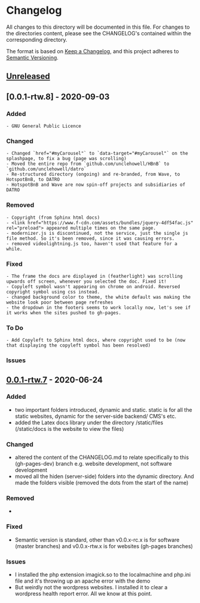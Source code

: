 # Changelog
All changes to this directory will be documented in this file.
For changes to the directories content, please see the CHANGELOG's contained within the corresponding directory.

The format is based on [Keep a Changelog](https://keepachangelog.com/en/1.0.0/),
and this project adheres to [Semantic Versioning](https://semver.org/spec/v2.0.0.html).

## [Unreleased]

## [0.0.1-rtw.8] - 2020-09-03
### Added
    - GNU General Public Licence

### Changed
    - Changed `href="#myCarousel"` to `data-target="#myCarousel"` on the splashpage, to fix a bug (page was scrolling)
    - Moved the entire repo from `github.com/unclehowell/HBnB` to `github.com/unclehowell/datro`
    - Re-structured directory (ongoing) and re-branded, from Wave, to HotspotBnB, to DATRO
    - HotspotBnB and Wave are now spin-off projects and subsidiaries of DATRO

### Removed
    - Copyright (from Sphinx html docs)
    - <link href="https://www.f-cdn.com/assets/bundles/jquery-4df54fac.js" rel="preload"> appeared multiple times on the same page.
    - modernizer.js is discontinued, not the service, just the single js file method. So it's been removed, since it was causing errors.
    - removed videolightning.js too, haven't used that feature for a while.

### Fixed
    - The frame the docs are displayed in (featherlight) was scrolling upwards off screen, whenever you selected the doc. Fixed it!
    - Copyleft symbol wasn't appearing on chrome on android. Reversed copyright symbol using css instead.
    - changed background color to theme, the white default was making the website look poor between page refreshes
    - the dropdown in the footers seems to work locally now, let's see if it works when the sites pushed to gh-pages. 

### To Do
    - Add Copyleft to Sphinx html docs, where copyright used to be (now that displaying the copyleft symbol has been resolved)

### Issues

## [0.0.1-rtw.7] - 2020-06-24
### Added
- two important folders introduced, dynamic and static. static is for all the static websites, dynamic for the server-side backend/ CMS's etc.
- added the Latex docs library under the directory /static/files (/static/docs is the website to view the files)

### Changed
- altered the content of the CHANGELOG.md to relate specifically to this (gh-pages-dev) branch e.g. website development, not software development
- moved all the hiden (server-side) folders into the dynamic directory. And made the folders visible (removed the dots from the start of the name)

### Removed
-

### Fixed

- Semantic version is standard, other than v0.0.x-rc.x is for software (master branches) and v0.0.x-rtw.x is for websites (gh-pages branches)

### Issues
- I installed the php extension imagick.so to the localmachine and php.ini file and it's throwing up an apache error with the demo
- But weirdly not the wordpress websites. I installed it to clear a wordpress health report error. All we know at this point.

[Unreleased]: https://github.com/unclehowell/hbnb/compare/v0.0.1-rtw.7...HEAD
[0.0.1-rtw.7]: https://github.com/unclehowell/hbnb/compare/v0.0.1-rc.7...v0.0.1-rtw.7
